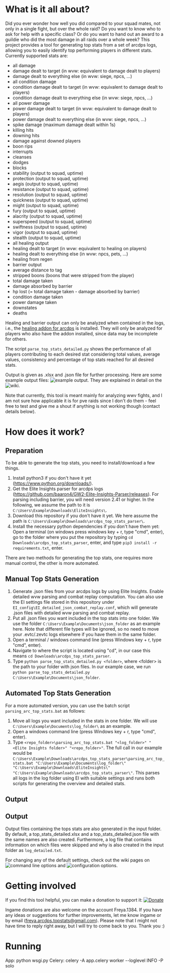 # What is it all about?

Did you ever wonder how well you did compared to your squad mates, not only in a single fight, but over the whole raid? Do you want to know who to ask for help with a specific class? Or do you want to hand out an award to a guildie who did the most damage in all raids over a whole week? This project provides a tool for generating top stats from a set of arcdps logs, allowing you to easily identify top performing players in different stats.
Currently supported stats are:

- all damage
- damage dealt to target (in wvw: equivalent to damage dealt to players)
- damage dealt to everything else (in wvw: siege, npcs, ...)
- all condition damage
- condition damage dealt to target (in wvw: equivalent to damage dealt to players)
- condition damage dealt to everything else (in wvw: siege, npcs, ...)
- all power damage
- power damage dealt to target (in wvw: equivalent to damage dealt to players)
- power damage dealt to everything else (in wvw: siege, npcs, ...)
- spike damage (maximum damage dealt within 1s)
- killing hits
- downing hits
- damage against downed players
- boon rips
- interrupts
- cleanses
- dodges
- blocks
- stability (output to squad, uptime)
- protection (output to squad, uptime)
- aegis (output to squad, uptime)
- resistance (output to squad, uptime)
- resolution (output to squad, uptime)
- quickness (output to squad, uptime)
- might (output to squad, uptime)
- fury (output to squad, uptime)
- alacrity (output to squad, uptime)
- superspeed (output to squad, uptime)
- swiftness (output to squad, uptime)
- vigor (output to squad, uptime)
- stealth (output to squad, uptime)
- all healing output
- healing dealt to target (in wvw: equivalent to healing on players)
- healing dealt to everything else (in wvw: npcs, pets, ...)
- healing from regen
- barrier output
- average distance to tag
- stripped boons (boons that were stripped from the player)
- total damage taken
- damage absorbed by barrier
- hp lost (= total damage taken - damage absorbed by barrier)
- condition damage taken
- power damage taken
- downstates
- deaths

Healing and barrier output can only be analyzed when contained in the logs, i.e., the [healing addon for arcdps](https://github.com/Krappa322/arcdps_healing_stats/releases) is installed. They will only be analyzed for players who also have the addon installed, since data may be incomplete for others.

The script `parse_top_stats_detailed.py` shows the performance of all players contributing to each desired stat considering total values, average values, consistency and percentage of top stats reached for all desired stats.

Output is given as .xlsx and .json file for further processing.
Here are some example output files: ![example output](/example_output/). They are explained in detail on the ![wiki](https://github.com/Freyavf/arcdps_top_stats_parser/wiki/Output-Files).

Note that currently, this tool is meant mainly for analyzing wwv fights, and I am not sure how applicable it is for pve raids since I don't do them - feel free to test and give me a shout if anything is not working though (contact details below).

# How does it work?

## Preparation

To be able to generate the top stats, you need to install/download a few things.

1. Install python3 if you don't have it yet (https://www.python.org/downloads/).
2. Get the Elite Insights parser for arcdps logs (https://github.com/baaron4/GW2-Elite-Insights-Parser/releases). For parsing including barrier, you will need version 2.41 or higher. In the following, we assume the path to it is `C:\Users\Example\Downloads\EliteInsights\`.
3. Download this repository if you don't have it yet. We here assume the path is `C:\Users\Example\Downloads\arcdps_top_stats_parser\`.
4. Install the necessary python dependencies if you don't have them yet: Open a terminal (on windows press windows key + r, type "cmd", enter), go to the folder where you put the repository by typing `cd Downloads\arcdps_top_stats_parser`, enter, and type `pip3 install -r requirements.txt`, enter.

There are two methods for generating the top stats, one requires more manual control, the other is more automated.

## Manual Top Stats Generation

1. Generate .json files from your arcdps logs by using Elite Insights. Enable detailed wvw parsing and combat replay computation. You can also use the EI settings file stored in this repository under `EI_config\EI_detailed_json_combat_replay.conf`, which will generate .json files with detailed wvw parsing and combat replay.
2. Put all .json files you want included in the top stats into one folder. We use the folder `C:\Users\Example\Documents\json_folder` as an example here. Note that different file types will be ignored, so no need to move your .evtc/.zevtc logs elsewhere if you have them in the same folder.
3. Open a terminal / windows command line (press Windows key + r, type "cmd", enter).
4. Navigate to where the script is located using "cd", in our case this means `cd Downloads\arcdps_top_stats_parser`.
5. Type `python parse_top_stats_detailed.py <folder>`, where \<folder> is the path to your folder with json files. In our example case, we run `python parse_top_stats_detailed.py C:\Users\Example\Documents\json_folder`.

## Automated Top Stats Generation

For a more automated version, you can use the batch script `parsing_arc_top_stats.bat` as follows:

1. Move all logs you want included in the stats in one folder. We will use `C:\Users\Example\Documents\log_folder\` as an example.
2. Open a windows command line (press Windows key + r, type "cmd", enter).
3. Type `<repo_folder>\parsing_arc_top_stats.bat "<log_folder>" "<Elite Insights folder>" "<repo_folder>"`. The full call in our example would be `C:\Users\Example\Downloads\arcdps_top_stats_parser\parsing_arc_top_stats.bat "C:\Users\Example\Documents\log_folder\" "C:\Users\Example\Downloads\EliteInsights\" "C:\Users\Example\Downloads\arcdps_top_stats_parser\"`. This parses all logs in the log folder using EI with suitable settings and runs both scripts for generating the overview and detailed stats.

## Output

## Output

Output files containing the tops stats are also generated in the input folder. By default, a top_stats_detailed.xlsx and a top_stats_detailed.json file with the same names are also created. Furthermore, a log file that contains information on which files were skipped and why is also created in the input folder as `log_detailed.txt`.

For changing any of the default settings, check out the wiki pages on ![command line options](https://github.com/Freyavf/arcdps_top_stats_parser/wiki/Command-line-options) and ![configuration options](https://github.com/Freyavf/arcdps_top_stats_parser/wiki/Configuration-options).

# Getting involved

If you find this tool helpful, you can make a donation to support it: [![Donate](https://img.shields.io/badge/Donate-PayPal-green.svg)](https://www.paypal.com/donate/?hosted_button_id=C5CSPXYHBGR2U)

Ingame donations are also welcome on the account Freya.1384. If you have any ideas or suggestions for further improvements, let me know ingame or by email (freya.arcdps.topstats@gmail.com). Please note that I might not have time to reply right away, but I will try to come back to you. Thank you :)

# Running

App: python wsgi.py
Celery: celery -A app.celery worker --loglevel INFO -P solo
